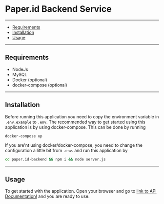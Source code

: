 # Paper.id Backend Service

-------------------------
- [Requirements](#requirements)
- [Installation](#installation)
- [Usage](#usage)

-------------------------
## Requirements

- NodeJs
- MySQL 
- Docker (optional)
- docker-compose (optional)

-------------------------
## Installation

Before running this application you need to copy the environment variable in `.env.example` to `.env`. 
The recommended way to get started using this application is by using docker-compose. This can be done by running

```bash
docker-compose up
```

If you are'nt using docker/docker-compose, you need to change the configuration a little bit from `.env`. and run this application by

```bash
cd paper.id-backend && npm i && node server.js
```

-------------------------
## Usage

To get started with the application. Open your browser and go to [link to API Documentation!](http://localhost:3011/api-docs) and you are ready to use.




